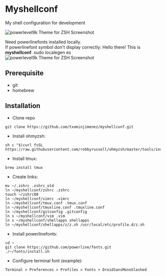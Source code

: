 # Myshellconf
 My shell configuration for development		
  		  
 ![powerlevel9k Theme for ZSH Screenshot](https://camo.githubusercontent.com/31da002de611cfef95f6daaa8b1baedef4079703/687474703a2f2f6268696c6275726e2e6f72672f636f6e74656e742f696d616765732f323031352f30312f706c396b2d696d70726f7665642e706e67)
  		  
 Need powerlinefonts installed locally.		 
 If powerlinefont symbol don't display correctly:		 Hello there! This is **myshellconf**.
    sudo localegen es		 
 ![powerlevel9k Theme for ZSH Screenshot](https://camo.githubusercontent.com/80ec23fda88d2f445906a3502690f22827336736/687474703a2f2f692e696d6775722e636f6d2f777942565a51792e676966)
 
 
 
 ## Prerequisite
 * git
 * homebrew
 
 ## Installation
 
 * Clone repo
 
 ```
 git clone https://github.com/txominjimenez/myshellconf.git
 
 ```
 
 * Install ohmyzsh:
 
 ```
 sh c "$(curl fsSL https://raw.githubusercontent.com/robbyrussell/ohmyzsh/master/tools/install.sh)"
 
 ```
 * Install tmux:
 
 ```
 brew install tmux
 
 ```
 
 * Create links:
 
 ```
 mv ~/.zshrc .zshrc_old
 ln ~/myshellconf/zshrc .zshrc
 touch ~/zshrc00 
 ln ~/myshellconf/vimrc .vimrc
 ln ~/myshellconf/tmux.conf .tmux.conf
 ln ~/myshellconf/tmuxline.conf .tmuxline.conf
 ln ~/myshellconf/gitconfig .gitconfig
 ln s ~/myshellconf/vim .vim
 ln s ~/myshellconf/shellapps shellapps
 ln ~/myshellconf/shellapps/z/z.sh /usr/local/etc/profile.d/z.sh
 
 ```
 
 * Install powerlinefonts:
 
 ```
 cd ~
 git clone https://github.com/powerline/fonts.git
 ./~/fonts/install.sh
 
 ```
 
 * Configure terminal font (example):
 
 ```
 Terminal > Preferences > Profiles > Fonts > DroidSansMonoSlashed
 
 ```